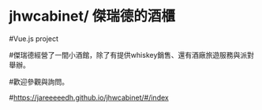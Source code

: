 # jhwcabinet/ 傑瑞德的酒櫃
#Vue.js project

#傑瑞德經營了一間小酒館，除了有提供whiskey銷售、還有酒廠旅遊服務與派對舉辦。

#歡迎參觀與詢問。

#https://jareeeeedh.github.io/jhwcabinet/#/index
